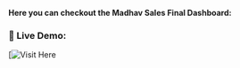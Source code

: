 **Here you can checkout the Madhav Sales Final Dashboard:**


### 🔗 Live Demo:
[![Visit Here](https://app.powerbi.com/links/UGQh4WEhH8?ctid=9bb419fd-4493-4e4d-a209-ea0386f8df88&pbi_source=linkShare)
